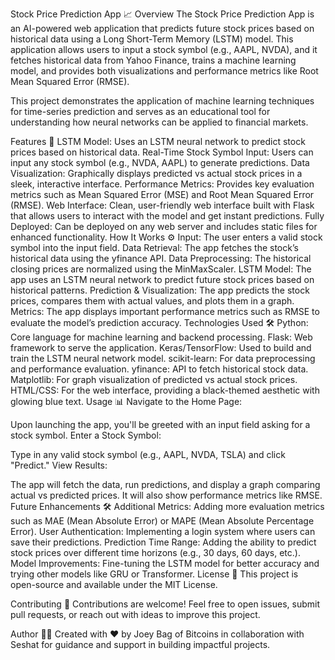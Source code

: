 Stock Price Prediction App 📈
Overview
The Stock Price Prediction App is an AI-powered web application that predicts future stock prices based on historical data using a Long Short-Term Memory (LSTM) model. This application allows users to input a stock symbol (e.g., AAPL, NVDA), and it fetches historical data from Yahoo Finance, trains a machine learning model, and provides both visualizations and performance metrics like Root Mean Squared Error (RMSE).

This project demonstrates the application of machine learning techniques for time-series prediction and serves as an educational tool for understanding how neural networks can be applied to financial markets.

Features 🚀
LSTM Model: Uses an LSTM neural network to predict stock prices based on historical data.
Real-Time Stock Symbol Input: Users can input any stock symbol (e.g., NVDA, AAPL) to generate predictions.
Data Visualization: Graphically displays predicted vs actual stock prices in a sleek, interactive interface.
Performance Metrics: Provides key evaluation metrics such as Mean Squared Error (MSE) and Root Mean Squared Error (RMSE).
Web Interface: Clean, user-friendly web interface built with Flask that allows users to interact with the model and get instant predictions.
Fully Deployed: Can be deployed on any web server and includes static files for enhanced functionality.
How It Works ⚙️
Input: The user enters a valid stock symbol into the input field.
Data Retrieval: The app fetches the stock’s historical data using the yfinance API.
Data Preprocessing: The historical closing prices are normalized using the MinMaxScaler.
LSTM Model: The app uses an LSTM neural network to predict future stock prices based on historical patterns.
Prediction & Visualization: The app predicts the stock prices, compares them with actual values, and plots them in a graph.
Metrics: The app displays important performance metrics such as RMSE to evaluate the model’s prediction accuracy.
Technologies Used 🛠️
Python: Core language for machine learning and backend processing.
Flask: Web framework to serve the application.
Keras/TensorFlow: Used to build and train the LSTM neural network model.
scikit-learn: For data preprocessing and performance evaluation.
yfinance: API to fetch historical stock data.
Matplotlib: For graph visualization of predicted vs actual stock prices.
HTML/CSS: For the web interface, providing a black-themed aesthetic with glowing blue text.
Usage 📊
Navigate to the Home Page:

Upon launching the app, you'll be greeted with an input field asking for a stock symbol.
Enter a Stock Symbol:

Type in any valid stock symbol (e.g., AAPL, NVDA, TSLA) and click "Predict."
View Results:

The app will fetch the data, run predictions, and display a graph comparing actual vs predicted prices. It will also show performance metrics like RMSE.
Future Enhancements 🛠️
Additional Metrics: Adding more evaluation metrics such as MAE (Mean Absolute Error) or MAPE (Mean Absolute Percentage Error).
User Authentication: Implementing a login system where users can save their predictions.
Prediction Time Range: Adding the ability to predict stock prices over different time horizons (e.g., 30 days, 60 days, etc.).
Model Improvements: Fine-tuning the LSTM model for better accuracy and trying other models like GRU or Transformer.
License 📄
This project is open-source and available under the MIT License.

Contributing 🤝
Contributions are welcome! Feel free to open issues, submit pull requests, or reach out with ideas to improve this project.

Author 🧑‍💻
Created with ❤️ by Joey Bag of Bitcoins in collaboration with Seshat for guidance and support in building impactful projects.

